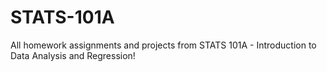 # STATS-101A
All homework assignments and projects from STATS 101A - Introduction to Data Analysis and Regression!
